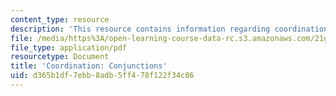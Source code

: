 ```yaml
---
content_type: resource
description: 'This resource contains information regarding coordination: Conjunctions.'
file: /media/https%3A/open-learning-course-data-rc.s3.amazonaws.com/21g-222-expository-writing-for-bilingual-students-fall-2002/d365b1df7ebb8adb5ff478f122f34c86_MIT21G_222F02_Coordinatn_i.pdf
file_type: application/pdf
resourcetype: Document
title: 'Coordination: Conjunctions'
uid: d365b1df-7ebb-8adb-5ff4-78f122f34c86
---
```

